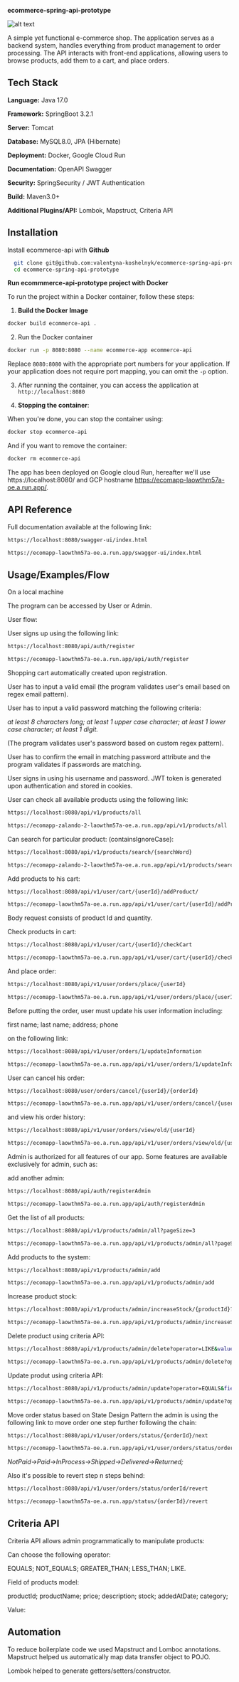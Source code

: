 **ecommerce-spring-api-prototype**

![alt text](https://i.ibb.co/kxdPHRW/DALL-E-2024-01-08-15-48-09-A-modern-and-sleek-logo-for-an-ecommerce-app-The-logo-should-include-a-st.png)

A simple yet functional e-commerce shop. The application serves as a backend system, handles everything from product management to order processing. The API interacts with front-end applications, allowing users to browse products, add them to a cart, and place orders.








## Tech Stack

**Language:** Java 17.0

**Framework:** SpringBoot 3.2.1

**Server:** Tomcat

**Database:** MySQL8.0, JPA (Hibernate)

**Deployment:** Docker, Google Cloud Run

**Documentation:** OpenAPI Swagger

**Security:** SpringSecurity / JWT Authentication

**Build:** Maven3.0+

**Additional Plugins/API:** Lombok, Mapstruct, Criteria API




## Installation

Install ecommerce-api with **Github**

```bash
  git clone git@github.com:valentyna-koshelnyk/ecommerce-spring-api-prototype.git
  cd ecommerce-spring-api-prototype
```

**Run ecommmerce-api-prototype project with Docker**


To run the project within a Docker container, follow these steps:

1. **Build the Docker Image**


```bash
docker build ecommerce-api .
```

2. Run the Docker container

```bash
docker run -p 8080:8080 --name ecommerce-app ecommerce-api
```
Replace `8080:8080` with the appropriate port numbers for your application. If your application does not require port mapping, you can omit the `-p` option.

3.  After running the container, you can access the application at `http://localhost:8080`

4. **Stopping the container**:

 When you're done, you can stop the container using:

```bash
docker stop ecommerce-api
```

 And if you want to remove the container:

```bash
docker rm ecommerce-api
```

The app has been deployed on Google cloud Run, hereafter we'll use https://localhost:8080/ and GCP hostname https://ecomapp-laowthm57a-oe.a.run.app/. 

## API Reference

Full documentation available at the following link:
```bash
https://localhost:8080/swagger-ui/index.html
```
```bash
https://ecomapp-laowthm57a-oe.a.run.app/swagger-ui/index.html
```

## Usage/Examples/Flow

On a local machine 

The program can be accessed by User or Admin. 

User flow:

User signs up using the following link:
```bash
https://localhost:8080/api/auth/register
```
```bash
https://ecomapp-laowthm57a-oe.a.run.app/api/auth/register
```

Shopping cart automatically created upon registration.

User has to input a valid email (the program validates user's email based on regex email pattern).

User has to input a valid password matching the following criteria:

_at least 8 characters long;_
_at least 1 upper case character;_
_at least 1 lower case character;_
_at least 1 digit._

(The program validates user's password based on custom regex pattern).

User has to confirm the email in matching password attribute and the program validates if passwords are matching.

User signs in using his username and password. JWT token is generated upon authentication and stored in cookies. 

User can check all available products using the following link: 
```bash
https://localhost:8080/api/v1/products/all
```
```bash
https://ecomapp-zalando-2-laowthm57a-oe.a.run.app/api/v1/products/all
```
Can search for particular product:
(containsIgnoreCase):
```bash
https://localhost:8080/api/v1/products/search/{searchWord}
```
```bash
https://ecomapp-zalando-2-laowthm57a-oe.a.run.app/api/v1/products/search/{searchWord}
```

Add products to his cart:
```bash
https://localhost:8080/api/v1/user/cart/{userId}/addProduct/
```
```bash
https://ecomapp-laowthm57a-oe.a.run.app/api/v1/user/cart/{userId}/addProduct/
```
Body request consists of 
product Id and quantity.

Check products in cart: 
```bash
https://localhost:8080/api/v1/user/cart/{userId}/checkCart
```
```bash
https://ecomapp-laowthm57a-oe.a.run.app/api/v1/user/cart/{userId}/checkCart
```

And place order:
```bash
https://localhost:8080/api/v1/user/orders/place/{userId}
```
```bash
https://ecomapp-laowthm57a-oe.a.run.app/api/v1/user/orders/place/{userId}
```

Before putting the order, user must update his user information
including:

first name;
last name;
address;
phone 

on the following link: 
```bash
https://localhost:8080/api/v1/user/orders/1/updateInformation
```
```bash
https://ecomapp-laowthm57a-oe.a.run.app/api/v1/user/orders/1/updateInformation
```

User can cancel his order:

```bash
https://localhost:8080/user/orders/cancel/{userId}/{orderId}
```
```bash
https://ecomapp-laowthm57a-oe.a.run.app/api/v1/user/orders/cancel/{userId}/{orderId}
```

and view his order history:
```bash
https://localhost:8080/api/v1/user/orders/view/old/{userId}
```
```bash
https://ecomapp-laowthm57a-oe.a.run.app/api/v1/user/orders/view/old/{userId}
```
Admin is authorized for all features of our app. Some features are available exclusively for admin, such as:

add another admin:
```bash
https://localhost:8080/api/auth/registerAdmin
```
```bash
https://ecomapp-laowthm57a-oe.a.run.app/api/auth/registerAdmin
```
Get the list of all products:
```bash
https://localhost:8080/api/v1/products/admin/all?pageSize=3
```
```bash
https://ecomapp-laowthm57a-oe.a.run.app/api/v1/products/admin/all?pageSize=3
```
Add products to the system:
```bash
https://localhost:8080/api/v1/products/admin/add
```
```bash
https://ecomapp-laowthm57a-oe.a.run.app/api/v1/products/admin/add
```

Increase product stock:
```bash
https://localhost:8080/api/v1/products/admin/increaseStock/{productId}?quantity=quantity
```
```bash
https://ecomapp-laowthm57a-oe.a.run.app/api/v1/products/admin/increaseStock/{productId}?quantity=quantity
```
Delete product using criteria API:
```bash
https://localhost:8080/api/v1/products/admin/delete?operator=LIKE&value=jacket&field=productName
```
```bash
https://ecomapp-laowthm57a-oe.a.run.app/api/v1/products/admin/delete?operator=LIKE&value=jacket&field=productName
```
Update produt using criteria API:
```bash
https://localhost:8080/api/v1/products/admin/update?operator=EQUALS&field=fieldName&value=
```
```bash
https://ecomapp-laowthm57a-oe.a.run.app/api/v1/products/admin/update?operator=EQUALS&field=fieldName&value=
```

Move order status based on State Design Pattern the admin is using the following link to move order one step further following the chain:
```bash
https://localhost:8080/api/v1/user/orders/status/{orderId}/next
```

```bash
https://ecomapp-laowthm57a-oe.a.run.app/api/v1/user/orders/status/orderId/next
```
_NotPaid->Paid->InProcess->Shipped->Delivered->Returned;_

Also it's possible to revert step n steps behind:
```bash
https://localhost:8080/api/v1/user/orders/status/orderId/revert
```
```bash
https://ecomapp-laowthm57a-oe.a.run.app/status/{orderId}/revert
```





## Criteria API

Criteria API allows admin programmatically to manipulate products:

Can choose the following operator:

EQUALS;
NOT_EQUALS;
GREATER_THAN;
LESS_THAN;
LIKE.

Field of products model:

productId;
productName;
price;
description;
stock;
addedAtDate;
category;

Value:

## Automation

To reduce boilerplate code we used Mapstruct and Lomboc annotations.
Mapstruct helped us automatically map data transfer object to POJO.

Lombok helped to generate getters/setters/constructor.
